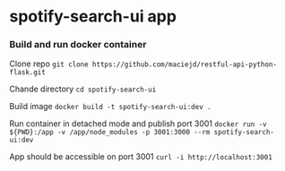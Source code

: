 # spotify-search-ui app
### Build and run docker container

Clone repo `git clone https://github.com/maciejd/restful-api-python-flask.git`

Chande directory `cd spotify-search-ui`

Build image `docker build -t spotify-search-ui:dev .` 
  
Run container in detached mode and publish port 3001 `docker run -v ${PWD}:/app -v /app/node_modules -p 3001:3000 --rm spotify-search-ui:dev`
  
App should be accessible on port 3001 `curl -i http://localhost:3001`